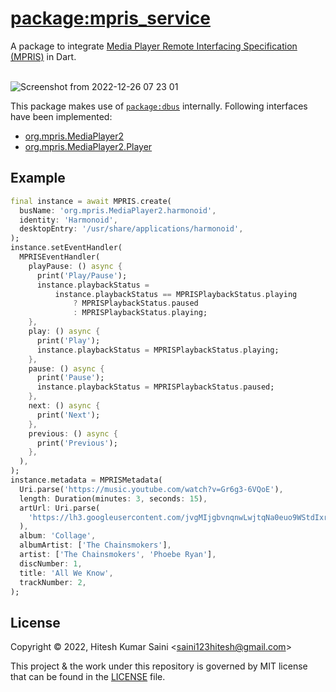 # [package:mpris_service](https://github.com/alexmercerind/mpris_service)

A package to integrate [Media Player Remote Interfacing Specification (MPRIS)](https://specifications.freedesktop.org/mpris-spec/latest/) in Dart.
<br></br>

![Screenshot from 2022-12-26 07 23 01](https://user-images.githubusercontent.com/28951144/209481093-a067d628-0911-484c-9684-0924e834613a.jpeg)

This package makes use of [`package:dbus`](https://pub.dev/packages/dbus) internally. Following interfaces have been implemented:

- [org.mpris.MediaPlayer2](https://specifications.freedesktop.org/mpris-spec/latest/Media_Player.html)
- [org.mpris.MediaPlayer2.Player](https://specifications.freedesktop.org/mpris-spec/latest/Player_Interface.html)

## Example

```dart
final instance = await MPRIS.create(
  busName: 'org.mpris.MediaPlayer2.harmonoid',
  identity: 'Harmonoid',
  desktopEntry: '/usr/share/applications/harmonoid',
);
instance.setEventHandler(
  MPRISEventHandler(
    playPause: () async {
      print('Play/Pause');
      instance.playbackStatus =
          instance.playbackStatus == MPRISPlaybackStatus.playing
              ? MPRISPlaybackStatus.paused
              : MPRISPlaybackStatus.playing;
    },
    play: () async {
      print('Play');
      instance.playbackStatus = MPRISPlaybackStatus.playing;
    },
    pause: () async {
      print('Pause');
      instance.playbackStatus = MPRISPlaybackStatus.paused;
    },
    next: () async {
      print('Next');
    },
    previous: () async {
      print('Previous');
    },
  ),
);
instance.metadata = MPRISMetadata(
  Uri.parse('https://music.youtube.com/watch?v=Gr6g3-6VQoE'),
  length: Duration(minutes: 3, seconds: 15),
  artUrl: Uri.parse(
    'https://lh3.googleusercontent.com/jvgMIjgbvnqnwLwjtqNa0euo9WStdIxrJnpQURgbwuPazT2OpZUdYPZe1gss2fK39oC8ITofFmeGxKY',
  ),
  album: 'Collage',
  albumArtist: ['The Chainsmokers'],
  artist: ['The Chainsmokers', 'Phoebe Ryan'],
  discNumber: 1,
  title: 'All We Know',
  trackNumber: 2,
);
```

## License

Copyright © 2022, Hitesh Kumar Saini <<saini123hitesh@gmail.com>>

This project & the work under this repository is governed by MIT license that can be found in the [LICENSE](./LICENSE) file.
